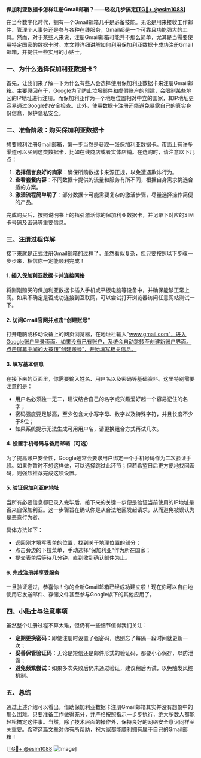 **保加利亚数据卡怎样注册Gmail邮箱？——轻松几步搞定[[TG💪+ @esim1088](https://t.me/s/esim1088)]**

在当今数字化时代，拥有一个Gmail邮箱几乎是必备技能。无论是用来接收工作邮件、管理个人事务还是参与各种在线服务，Gmail都是一个可靠且功能强大的工具。然而，对于某些人来说，注册Gmail邮箱可能并不那么简单，尤其是当需要使用特定国家的数据卡时。本文将详细讲解如何利用保加利亚数据卡成功注册Gmail邮箱，并提供一些实用的小贴士。

### 一、为什么选择保加利亚数据卡？

首先，让我们来了解一下为什么有些人会选择使用保加利亚数据卡来注册Gmail邮箱。主要原因在于，Google为了防止垃圾邮件和虚假账户的创建，会限制某些地区的IP地址进行注册。而保加利亚作为一个地理位置相对中立的国家，其IP地址更容易通过Google的安全检查。此外，使用数据卡注册还能避免暴露自己的真实身份信息，保护隐私安全。

### 二、准备阶段：购买保加利亚数据卡

想要顺利注册Gmail邮箱，第一步当然是获取一张保加利亚数据卡。市面上有许多渠道可以买到这类数据卡，比如在线商店或者实体店铺。在选购时，请注意以下几点：

1. **选择信誉良好的商家**：确保所购数据卡来源正规，以免遭遇欺诈行为。
2. **查看套餐内容**：不同数据卡提供的流量和服务有所不同，根据自身需求挑选合适的方案。
3. **激活流程简单明了**：部分数据卡可能需要复杂的激活步骤，尽量选择操作简便的产品。

完成购买后，按照说明书上的指引激活你的保加利亚数据卡，并记录下对应的SIM卡号码及密码等重要信息。

### 三、注册过程详解

接下来就是正式注册Gmail邮箱的过程了。虽然看似复杂，但只要按照以下步骤一步步来，相信你一定能顺利完成！

#### 1. 插入保加利亚数据卡并连接网络

将刚刚购买的保加利亚数据卡插入手机或平板电脑等设备中，并确保能够正常上网。如果不确定是否成功连接到互联网，可以尝试打开浏览器访问任意网站测试一下。

#### 2. 访问Gmail官网并点击“创建账号”

打开电脑或移动设备上的网页浏览器，在地址栏输入“www.gmail.com”，进入Google账户登录页面。如果没有已有账户，系统会自动跳转至创建新账户界面。点击屏幕中间的大按钮“创建账号”，开始填写相关信息。

#### 3. 填写基本信息

在接下来的页面里，你需要输入姓名、用户名以及密码等基础资料。这里特别需要注意的是：

- 用户名必须独一无二，建议结合自己的名字或兴趣爱好起一个容易记住的名字；
- 密码强度要足够高，至少包含大小写字母、数字以及特殊字符，并且长度不少于8位；
- 如果系统提示无法生成可用用户名，请更换组合方式再试几次。

#### 4. 设置手机号码与备用邮箱（可选）

为了提高账户安全性，Google通常会要求用户绑定一个手机号码作为二次验证手段。如果你暂时不想这样做，可以选择跳过此环节；但若希望日后更方便地找回密码，则强烈推荐完成这项设置。

#### 5. 验证保加利亚IP地址

当所有必要信息都已录入完毕后，接下来的关键一步便是验证当前使用的IP地址是否来自保加利亚。这一步骤旨在确认你是从合法地区发起请求，从而避免被误认为是恶意行为者。

具体方法如下：
- 返回刚才填写表单的位置，找到关于地理位置的部分；
- 点击旁边的下拉菜单，手动选择“保加利亚”作为所在国家；
- 提交表单后等待几分钟，直到收到确认邮件为止。

#### 6. 完成注册并享受服务

一旦验证通过，恭喜你！你的全新Gmail邮箱已经成功建立啦！现在你可以自由地使用它发送邮件、存储文件甚至参与Google旗下的其他应用了。

### 四、小贴士与注意事项

虽然整个注册过程不算太难，但仍有一些细节值得我们关注：

- **定期更换密码**：即使注册时设置了强密码，也别忘了每隔一段时间就更新一次；
- **妥善保管验证码**：无论是短信还是邮件形式的验证码，都要小心保存，以防泄露；
- **避免频繁尝试**：如果多次失败后仍未通过验证，建议稍后再试，以免触发风控机制。

### 五、总结

通过上述介绍可以看出，借助保加利亚数据卡注册Gmail邮箱其实并没有想象中的那么困难。只要准备工作做得充分，并严格按照指示一步步执行，绝大多数人都能轻松搞定这件事。当然，除了技术层面的操作外，保持良好的网络安全意识同样至关重要。希望这篇文章对你有所帮助，祝大家都能顺利拥有属于自己的Gmail邮箱！

[[TG💪+ @esim1088](https://t.me/s/esim1088) ![Image](https://i.postimg.cc/4NQfJmqS/Snipaste-2025-05-13-00-14-12.png)]